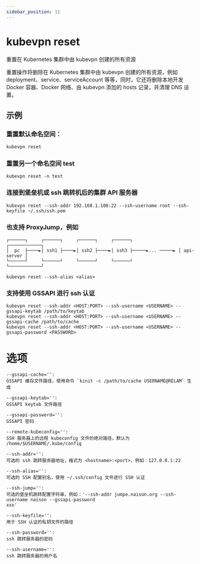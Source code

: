 ```yaml
---
sidebar_position: 11
---
```


# kubevpn reset

重置在 Kubernetes 集群中由 kubevpn 创建的所有资源

重置操作将删除在 Kubernetes 集群中由 kubevpn 创建的所有资源，例如 deployment、service、serviceAccount 等等，同时，它还将删除本地开发
Docker 容器、Docker 网络、由 kubevpn 添加的 hosts 记录，并清理 DNS 设置。

## 示例

### 重置默认命名空间：

```bash
kubevpn reset
```

### 重置另一个命名空间 test

```shell
kubevpn reset -n test
```

### 连接到堡垒机或 ssh 跳转机后的集群 API 服务器

```shell
kubevpn reset --ssh-addr 192.168.1.100:22 --ssh-username root --ssh-keyfile ~/.ssh/ssh.pem
```

### 也支持 ProxyJump，例如

```text
┌──────┐     ┌──────┐     ┌──────┐     ┌──────┐                 ┌────────────┐
│  pc  ├────►│ ssh1 ├────►│ ssh2 ├────►│ ssh3 ├─────►... ─────► │ api-server │
└──────┘     └──────┘     └──────┘     └──────┘                 └────────────┘
```

```shell
kubevpn reset --ssh-alias <alias>
```

### 支持使用 GSSAPI 进行 ssh 认证

```shell
kubevpn reset --ssh-addr <HOST:PORT> --ssh-username <USERNAME> --gssapi-keytab /path/to/keytab
kubevpn reset --ssh-addr <HOST:PORT> --ssh-username <USERNAME> --gssapi-cache /path/to/cache
kubevpn reset --ssh-addr <HOST:PORT> --ssh-username <USERNAME> --gssapi-password <PASSWORD>
```

# 选项

```text
--gssapi-cache='':
GSSAPI 缓存文件路径，使用命令 `kinit -c /path/to/cache USERNAME@RELAM` 生成

--gssapi-keytab='':
GSSAPI keytab 文件路径

--gssapi-password='':
GSSAPI 密码

--remote-kubeconfig='':
SSH 服务器上的远程 kubeconfig 文件的绝对路径，默认为 /home/$USERNAME/.kube/config

--ssh-addr='':
可选的 ssh 跳转服务器地址，格式为 <hostname>:<port>，例如：127.0.0.1:22

--ssh-alias='':
可选的 SSH 配置别名，使用 ~/.ssh/config 文件进行 SSH 认证

--ssh-jump='':
可选的堡垒机跳转配置字符串，例如：'--ssh-addr jumpe.naison.org --ssh-username naison --gssapi-password
xxx'

--ssh-keyfile='':
用于 SSH 认证的私钥文件的路径

--ssh-password='':
ssh 跳转服务器的密码

--ssh-username='':
ssh 跳转服务器的用户名
```